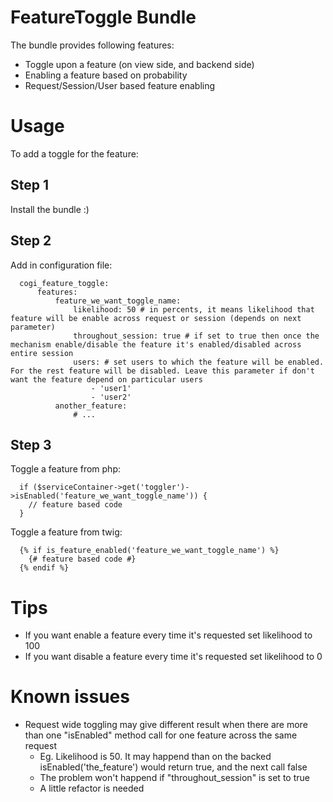 # FeatureToggle Bundle

The bundle provides following features:

* Toggle upon a feature (on view side, and backend side)
* Enabling a feature based on probability
* Request/Session/User based feature enabling

# Usage

To add a toggle for the feature:

## Step 1

Install the bundle :)

## Step 2

Add in configuration file:

```
  cogi_feature_toggle:
      features:
          feature_we_want_toggle_name:
              likelihood: 50 # in percents, it means likelihood that feature will be enable across request or session (depends on next parameter)
              throughout_session: true # if set to true then once the mechanism enable/disable the feature it's enabled/disabled across entire session
              users: # set users to which the feature will be enabled. For the rest feature will be disabled. Leave this parameter if don't want the feature depend on particular users
                  - 'user1'
                  - 'user2'
          another_feature:
              # ...
```

## Step 3

Toggle a feature from php:

```
  if ($serviceContainer->get('toggler')->isEnabled('feature_we_want_toggle_name')) {
    // feature based code
  }
```

Toggle a feature from twig:

```
  {% if is_feature_enabled('feature_we_want_toggle_name') %}
    {# feature based code #}
  {% endif %}
```

# Tips

* If you want enable a feature every time it's requested set likelihood to 100
* If you want disable a feature every time it's requested set likelihood to 0

# Known issues

* Request wide toggling may give different result when there are more than one "isEnabled" method call for one feature across the same request
    * Eg. Likelihood is 50. It may happend than on the backed isEnabled('the_feature') would return true, and the next call false
    * The problem won't happend if "throughout_session" is set to true
    * A little refactor is needed
